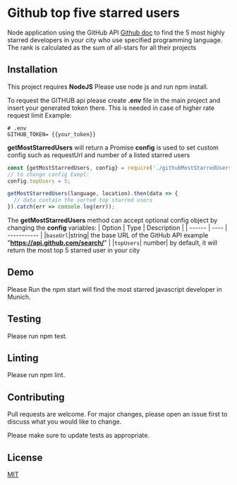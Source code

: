 # Github top five starred users

Node application using the GitHub API [Github doc](https://docs.github.com/en/github) to find the 5 most highly starred developers in your city who use specified programming language. The rank is calculated as the sum of all-stars for all their projects
## Installation
This project requires **NodeJS**
Please use node js and run npm install.

To request the GITHUB api please create **.env** file in the main project and insert your generated token there.
This is needed in case of higher rate request limit
Example:
```
# .env
GITHUB_TOKEN= {{your_token}}
```

**getMostStarredUsers** will return a Promise
**config** is used to set custom config such as requestUrl and number of a listed starred users

```javascript
const {getMostStarredUsers, config} = require('./githubMostStarredUsers');
// to change config Exmpl:
config.topUsers = 5;

getMostStarredUsers(language, location).then(data => {
  // data contain the sorted top starred users
}).catch(err => console.log(err));
```

The **getMostStarredUsers** method can accept optional config object by changing the **config** variables:
| Option | Type | Description |
| ------ | ---- | ----------- |
|`baseUrl`|string| the base URL of the GitHub API example   "**https://api.github.com/search/**" |
|`topUsers`| number| by default, it will return the most top 5 starred user in your city 

## Demo
Please Run the npm start will find the most starred javascript developer in Munich.

## Testing
Please run npm test.

## Linting
Please run npm lint.

## Contributing
Pull requests are welcome. For major changes, please open an issue first to discuss what you would like to change.

Please make sure to update tests as appropriate.

## License

[MIT](https://github.com/Bilelkabtni/github-top-starred-user/blob/master/LICENSE)